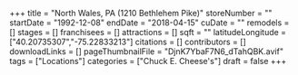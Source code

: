 +++
title = "North Wales, PA (1210 Bethlehem Pike)"
storeNumber = ""
startDate = "1992-12-08"
endDate = "2018-04-15"
cuDate = ""
remodels = []
stages = []
franchisees = []
attractions = []
sqft = ""
latitudeLongitude = ["40.20735307","-75.22833213"]
citations = []
contributors = []
downloadLinks = []
pageThumbnailFile = "DjnK7YbaF7N6_dTahQBK.avif"
tags = ["Locations"]
categories = ["Chuck E. Cheese's"]
draft = false
+++
